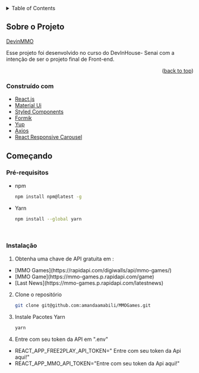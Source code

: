 




<!-- TABLE OF CONTENTS -->
<details>
  <summary>Table of Contents</summary>
  <ol>
    <li>
      <a href="#about-the-project">About The Project</a>
      <ul>
        <li><a href="#built-with">Built With</a></li>
      </ul>
    </li>
    <li>
      <a href="#getting-started">Getting Started</a>
      <ul>
        <li><a href="#prerequisites">Prerequisites</a></li>
        <li><a href="#installation">Installation</a></li>
      </ul>
    </li>
    <li><a href="#usage">Usage</a></li>
   
  </ol>
</details>



<!-- ABOUT THE PROJECT -->
## Sobre o Projeto
[DevinMMO](https://angry-shirley-c29d2b.netlify.app/)

 Esse projeto foi desenvolvido no curso do DevInHouse- Senai com a intenção de ser o projeto final de Front-end.

<p align="right">(<a href="#top">back to top</a>)</p>



### Construído com




* [React.js](https://reactjs.org/)
* [Material Ui](https://mui.com/pt/)
* [Styled Components](https://styled-components.com/)
* [Formik](https://formik.org/)
* [Yup](https://www.npmjs.com/package/yup)
* [Axios](https://www.npmjs.com/package/axios)
* [React Responsive Carousel](https://www.npmjs.com/package/react-responsive-carousel)





<!-- GETTING STARTED -->
## Começando


### Pré-requisitos


* npm
  ```sh
  npm install npm@latest -g
  ```
  
* Yarn
  ```sh
  npm install --global yarn
  ```
  <br/>

### Instalação

1. Obtenha uma chave de API gratuita em : 
<ul>
<li>[MMO Games](https://rapidapi.com/digiwalls/api/mmo-games/)</li>
  <li>[MMO Game](https://mmo-games.p.rapidapi.com/game)</li>
  <li>[Last News](https://mmo-games.p.rapidapi.com/latestnews)</li>

</ul>



2. Clone o repositório
   ```sh
   git clone git@github.com:amandaamabili/MMOGames.git
   ```
3. Instale Pacotes Yarn
   ```sh
   yarn 
   ```
4. Entre com  seu token da  API em ".env"

<ul>
<li> 
   REACT_APP_FREE2PLAY_API_TOKEN=" Entre com  seu token da Api aqui!"
   </li>
  <li> 
  REACT_APP_MMO_API_TOKEN="Entre com  seu token da Api aqui!"
   </li>
  

</ul>

  


